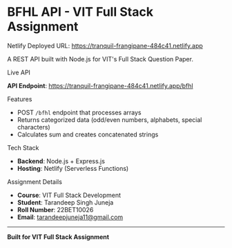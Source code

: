 # BFHL API - VIT Full Stack Assignment

Netlify Deployed URL: https://tranquil-frangipane-484c41.netlify.app

A REST API built with Node.js for VIT's Full Stack Question Paper.

 Live API

**API Endpoint**: https://tranquil-frangipane-484c41.netlify.app/bfhl

 Features

- POST `/bfhl` endpoint that processes arrays
- Returns categorized data (odd/even numbers, alphabets, special characters)
- Calculates sum and creates concatenated strings

 Tech Stack

- **Backend**: Node.js + Express.js
- **Hosting**: Netlify (Serverless Functions)

 Assignment Details

- **Course**: VIT Full Stack Development
- **Student**: Tarandeep Singh Juneja
- **Roll Number**: 22BET10026
- **Email**: tarandeepjuneja11@gmail.com

---

**Built for VIT Full Stack Assignment**


